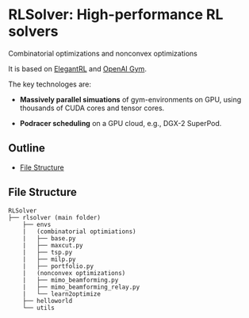# RLSolver: High-performance RL solvers 

Combinatorial optimizations and nonconvex optimizations

It is based on [ElegantRL](https://github.com/AI4Finance-Foundation/ElegantRL) and [OpenAI Gym](https://github.com/openai/gym).

The key technologes are: 

- **Massively parallel simuations** of gym-environments on GPU, using thousands of CUDA cores and tensor cores.

- **Podracer scheduling** on a GPU cloud, e.g., DGX-2 SuperPod.


## Outline

- [File Structure](#File-Structure)

## File Structure

```
RLSolver
├── rlsolver (main folder)
    ├── envs
    |   (combinatorial optimiations)
    |   ├── base.py
    |   ├── maxcut.py
    |   ├── tsp.py
    |   ├── milp.py
    |   ├── portfolio.py
    |   (nonconvex optimizations)
    |   ├── mimo_beamforming.py
    |   ├── mimo_beamforming_relay.py
    |   └── learn2optimize
    ├── helloworld
    └── utils


```
